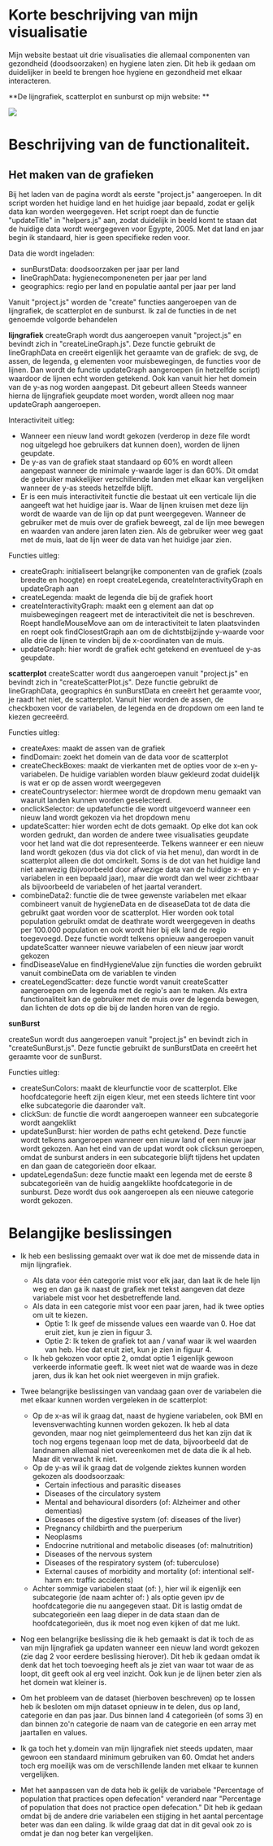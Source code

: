 # Korte beschrijving van mijn visualisatie

Mijn website bestaat uit drie visualisaties die allemaal componenten van gezondheid (doodsoorzaken) en hygiene laten zien. Dit heb ik gedaan om duidelijker in beeld te brengen hoe hygiene en gezondheid met elkaar interacteren.

**De lijngrafiek, scatterplot en sunburst op mijn website: **

![](doc/screenshot3.png)

# Beschrijving van de functionaliteit.

## Het maken van de grafieken

Bij het laden van de pagina wordt als eerste "project.js" aangeroepen. In dit script worden het huidige land en het huidige jaar bepaald, zodat er gelijk data kan worden weergegeven. Het script roept dan de functie "updateTitle" in "helpers.js" aan, zodat duidelijk in beeld komt te staan dat de huidige data wordt weergegeven voor Egypte, 2005. Met dat land en jaar begin ik standaard, hier is geen specifieke reden voor.

Data die wordt ingeladen:
- sunBurstData: doodsoorzaken per jaar per land
- lineGraphData: hygienecomponeneten per jaar per land
- geographics: regio per land en populatie aantal per jaar per land

Vanuit "project.js" worden de "create" functies aangeroepen van de lijngrafiek, de scatterplot en de sunburst. Ik zal de functies in de net genoemde volgorde behandelen

**lijngrafiek**
createGraph wordt dus aangeroepen vanuit "project.js" en bevindt zich in "createLineGraph.js". Deze functie gebruikt de lineGraphData en creeërt eigenlijk het geraamte van de grafiek: de svg, de assen, de legenda, g elementen voor muisbewegingen, de functies voor de lijnen. Dan wordt de functie updateGraph aangeroepen (in hetzelfde script) waardoor de lijnen echt worden getekend. Ook kan vanuit hier het domein van de y-as nog worden aangepast. Dit gebeurt alleen  Steeds wanneer hierna de lijngrafiek geupdate moet worden, wordt alleen nog maar updateGraph aangeroepen. 

Interactiviteit uitleg:
- Wanneer een nieuw land wordt gekozen (verderop in deze file wordt nog uitgelegd hoe gebruikers dat kunnen doen), worden de lijnen geupdate.
- De y-as van de grafiek staat standaard op 60% en wordt alleen aangepast wanneer de minimale y-waarde lager is dan 60%. Dit omdat de gebruiker makkelijker verschillende landen met elkaar kan vergelijken wanneer de y-as steeds hetzelfde blijft.
- Er is een muis interactiviteit functie die bestaat uit een verticale lijn die aangeeft wat het huidige jaar is. Waar de lijnen kruisen met deze lijn wordt de waarde van de lijn op dat punt weergegeven. Wanneer de gebruiker met de muis over de grafiek beweegt, zal de lijn mee bewegen en waarden van andere jaren laten zien. Als de gebruiker weer weg gaat met de muis, laat de lijn weer de data van het huidige jaar zien.

Functies uitleg:
- createGraph: initialiseert belangrijke componenten van de grafiek (zoals breedte en hoogte) en roept createLegenda, createInteractivityGraph en updateGraph aan
- createLegenda: maakt de legenda die bij de grafiek hoort
- createInteractivityGraph: maakt een g element aan dat op muisbewegingen reageert met de interactiviteit die net is beschreven. Roept handleMouseMove aan om de interactiviteit te laten plaatsvinden en roept ook findClosestGraph aan om de dichtstbijzijnde y-waarde voor alle drie de lijnen te vinden bij de x-coordinaten van de muis.
- updateGraph: hier wordt de grafiek echt getekend en eventueel de y-as geupdate. 

**scatterplot**
createScatter wordt dus aangeroepen vanuit "project.js" en bevindt zich in "createScatterPlot.js". Deze functie gebruikt de lineGraphData, geographics én sunBurstData en creeërt het geraamte voor, je raadt het niet, de scatterplot. Vanuit hier worden de assen, de checkboxen voor de variabelen, de legenda en de dropdown om een land te kiezen gecreeërd. 

Functies uitleg:
- createAxes: maakt de assen van de grafiek
- findDomain: zoekt het domein van de data voor de scatterplot
- createCheckBoxes: maakt de vierkanten met de opties voor de x-en y-variabelen. De huidige variablen worden blauw gekleurd zodat duidelijk is wat er op de assen wordt weergegeven
- createCountryselector: hiermee wordt de dropdown menu gemaakt van waaruit landen kunnen worden geselecteerd.
- onclickSelector: de updatefunctie die wordt uitgevoerd wanneer een nieuw land wordt gekozen via het dropdown menu
- updateScatter: hier worden echt de dots gemaakt. Op elke dot kan ook worden gedrukt, dan worden de andere twee visualisaties geupdate voor het land wat die dot representeerde. Telkens wanneer er een nieuw land wordt gekozen (dus via dot click of via het menu), dan wordt in de scatterplot alleen die dot omcirkelt. Soms is de dot van het huidige land niet aanwezig (bijvoorbeeld door afwezige data van de huidige x- en y-variabelen in een bepaald jaar), maar die wordt dan wel weer zichtbaar als bijvoorbeeld de variabelen of het jaartal verandert.
- combineData2: functie die de twee gewenste variabelen met elkaar combineert vanuit de hygieneData en de diseaseData tot de data die gebruikt gaat worden voor de scatterplot. Hier worden ook total population gebruikt omdat de deathrate wordt weergegeven in deaths per 100.000 population en ook wordt hier bij elk land de regio toegevoegd. Deze functie wordt telkens opnieuw aangeroepen vanuit updateScatter wanneer nieuwe variabelen of een nieuw jaar wordt gekozen
- findDiseaseValue en findHygieneValue zijn functies die worden gebruikt vanuit combineData om de variablen te vinden
- createLegendScatter: deze functie wordt vanuit createScatter aangeroepen om de legenda met de regio's aan te maken. Als extra functionaliteit kan de gebruiker met de muis over de legenda bewegen, dan lichten de dots op die bij de landen horen van de regio. 

**sunBurst**

createSun wordt dus aangeroepen vanuit "project.js" en bevindt zich in "createSunBurst.js". Deze functie gebruikt de sunBurstData en creeërt het geraamte voor de sunBurst.

Functies uitleg: 
- createSunColors: maakt de kleurfunctie voor de scatterplot. Elke hoofdcategorie heeft zijn eigen kleur, met een steeds lichtere tint voor elke subcategorie die daaronder valt.
- clickSun: de functie die wordt aangeroepen wanneer een subcategorie wordt aangeklikt
- updateSunBurst: hier worden de paths echt getekend. Deze functie wordt telkens aangeroepen wanneer een nieuw land of een nieuw jaar wordt gekozen. Aan het eind van de updat wordt ook clicksun geroepen, omdat de sunburst anders in een subcategorie blijft tijdens het updaten en dan gaan de categorieën door elkaar.
- updateLegendaSun: deze functie maakt een legenda met de eerste 8 subcategorieën van de huidig aangeklikte hoofdcategorie in de sunburst. Deze wordt dus ook aangeroepen als een nieuwe categorie wordt gekozen.

# Belangijke beslissingen

- Ik heb een beslissing gemaakt over wat ik doe met de missende data in mijn 
lijngrafiek.
	- Als data voor één categorie mist voor elk jaar, dan laat ik de hele lijn 
	weg en dan ga ik naast de grafiek met tekst aangeven dat deze variabele 
	mist voor het desbetreffende land.
	- Als data in een categorie mist voor een paar jaren, had ik twee opties om 
	uit te kiezen. 
		- Optie 1: Ik geef de missende values een waarde van 0. Hoe dat eruit 
		ziet, kun je zien in figuur 3.
		- Optie 2: Ik teken de grafiek tot aan / vanaf waar ik wel waarden van 
		heb. Hoe dat eruit ziet, kun je zien in figuur 4.
	- Ik heb gekozen voor optie 2, omdat optie 1 eigenlijk gewoon verkeerde 
	informatie geeft. Ik weet niet wat de waarde was in deze jaren, dus ik kan 
	het ook niet weergeven in mijn grafiek.

- Twee belangrijke beslissingen van vandaag gaan over de variabelen die met 
elkaar kunnen worden vergeleken in de scatterplot:
	- Op de x-as wil ik graag dat, naast de hygiene variabelen, ook BMI en 
	levensverwachting kunnen worden gekozen. Ik heb al data gevonden, maar nog 
	niet geimplementeerd dus het kan zijn dat ik toch nog ergens tegenaan loop 
	met de data, bijvoorbeeld dat de landnamen allemaal niet overeenkomen met 
	de data die ik al heb. Maar dit verwacht ik niet. 
	- Op de y-as wil ik graag dat de volgende ziektes kunnen worden gekozen 
	als doodsoorzaak: 
		- Certain infectious and parasitic diseases
		- Diseases of the circulatory system
		- Mental and behavioural disorders (of: Alzheimer and other dementias)
		- Diseases of the digestive system (of: diseases of the liver)
		- Pregnancy childbirth and the puerperium
		- Neoplasms
		- Endocrine nutritional and metabolic diseases (of: malnutrition)
		- Diseases of the nervous system
		- Diseases of the respiratory system (of: tuberculose)
		- External causes of morbidity and mortality (of: intentional 
		self-harm en: traffic accidents)
	- Achter sommige variabelen staat (of: ), hier wil ik eigenlijk een 
	subcategorie (de naam achter of: ) als optie geven ipv de hoofdcategorie 
	die nu aangegeven staat. Dit is lastig omdat de subcategorieën een laag 
	dieper in de data staan dan de hoofdcategorieën, dus ik moet nog even 
	kijken of dat me lukt.
- Nog een belangrijke beslissing die ik heb gemaakt is dat ik toch de as van 
mijn lijngrafiek ga updaten wanneer een nieuw land wordt gekozen (zie dag 2 
voor eerdere beslissing hierover). Dit heb ik gedaan omdat ik denk dat het toch 
toevoeging heeft als je ziet van waar tot waar de as loopt, dit geeft ook al 
erg veel inzicht. Ook kun je de lijnen beter zien als het domein wat kleiner is.

- Om het probleem van de dataset (hierboven beschreven) op te lossen heb ik 
besloten om mijn dataset opnieuw in te delen, dus op land, categorie en dan pas 
jaar. Dus binnen land 4 categorieën (of soms 3) en dan binnen zo'n categorie 
de naam van de categorie en een array met jaartallen en values.

- Ik ga toch het y.domein van mijn lijngrafiek niet steeds updaten, maar gewoon 
een standaard minimum gebruiken van 60. Omdat het anders toch erg moeilijk was 
om de verschillende landen met elkaar te kunnen vergelijken.
- Met het aanpassen van de data heb ik gelijk de variabele "Percentage of 
population that practices open defecation" veranderd naar "Percentage of 
population that does not practice open defecation." Dit heb ik gedaan omdat bij 
de andere drie variabelen een stijging in het aantal percentage beter was dan 
een daling. Ik wilde graag dat dat in dit geval ook zo is omdat je dan nog 
beter kan vergelijken.

